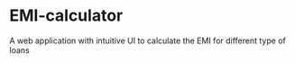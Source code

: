 # EMI-calculator
A web application with intuitive UI to calculate the EMI for different type of loans
